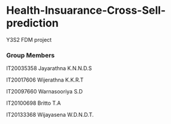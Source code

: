 # Health-Insuarance-Cross-Sell-prediction
Y3S2 FDM project

### Group Members
IT20035358 Jayarathna K.N.N.D.S

IT20017606 Wijerathna K.K.R.T

IT20097660 Warnasooriya S.D

IT20100698 Britto T.A

IT20133368 Wijayasena W.D.N.D.T.
